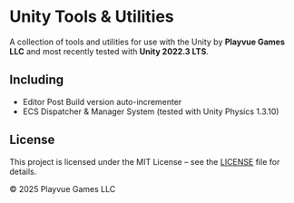 # Unity Tools & Utilities

A collection of tools and utilities for use with the Unity by **Playvue Games LLC** and most recently tested with **Unity 2022.3 LTS**.

## Including

- Editor Post Build version auto-incrementer
- ECS Dispatcher & Manager System (tested with Unity Physics 1.3.10)

## License

This project is licensed under the MIT License – see the [LICENSE](./LICENSE) file for details.

© 2025 Playvue Games LLC
